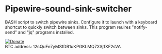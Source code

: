 # Pipewire-sound-sink-switcher
BASH script to switch pipewire sinks. Configure it to launch with a keyboard shortcut to quickly switch between sinks. This program reuires "notify-send" and "jq" programs installed.



[![Donate](https://www.paypalobjects.com/es_ES/ES/i/btn/btn_donateCC_LG.gif)](https://www.paypal.com/cgi-bin/webscr?cmd=_s-xclick&hosted_button_id=ER2LTNM5LZDTY)  
BTC address: 12cQuFn7yMSfDB1uKPGKLMQ7XSj1XF2sVA
